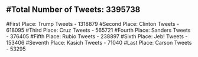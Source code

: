 #Total Number of Tweets: 3395738 
---
#First Place: Trump Tweets - 1318879
#Second Place: Clinton Tweets - 618095
#Third Place: Cruz Tweets - 565721
#Fourth Place: Sanders Tweets - 376405
#Fifth Place: Rubio Tweets - 238897
#Sixth Place: Jeb! Tweets - 153406
#Seventh Place: Kasich Tweets - 71040
#Last Place: Carson Tweets - 53295
